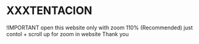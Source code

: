 # XXXTENTACION
!IMPORTANT
open this website only with zoom 110% (Recommended)
just contol + scroll up for zoom in website
Thank you

